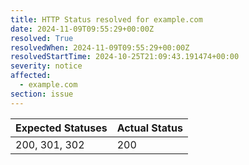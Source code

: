 ```yaml
---
title: HTTP Status resolved for example.com
date: 2024-11-09T09:55:29+00:00Z
resolved: True
resolvedWhen: 2024-11-09T09:55:29+00:00Z
resolvedStartTime: 2024-10-25T21:09:43.191474+00:00
severity: notice
affected:
  - example.com
section: issue
---
```


| Expected Statuses | Actual Status  |
|-------------------|----------------|
| 200, 301, 302 | 200 |
